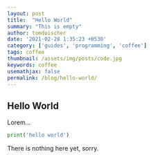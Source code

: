 ```yaml
---
layout: post
title:  "Hello World"
summary: "This is empty"
author: tomdoischer
date: '2021-02-28 1:35:23 +0530'
category: ['guides', 'programming', 'coffee']
tags: coffee
thumbnail: /assets/img/posts/code.jpg
keywords: coffee
usemathjax: false
permalink: /blog/hello-world/
---
```


## Hello World

Lorem...

```python
print('hello world')
```

There is nothing here yet, sorry. 